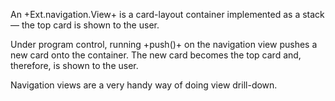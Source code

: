 An +Ext.navigation.View+ is a card-layout container implemented as a stack &mdash;
the top card is shown to the user. 

Under program control, running +push()+ on the navigation view pushes a new card
onto the container. The new card becomes the top card and, therefore, is shown to the user.

Navigation views are a very handy way of doing view drill-down.